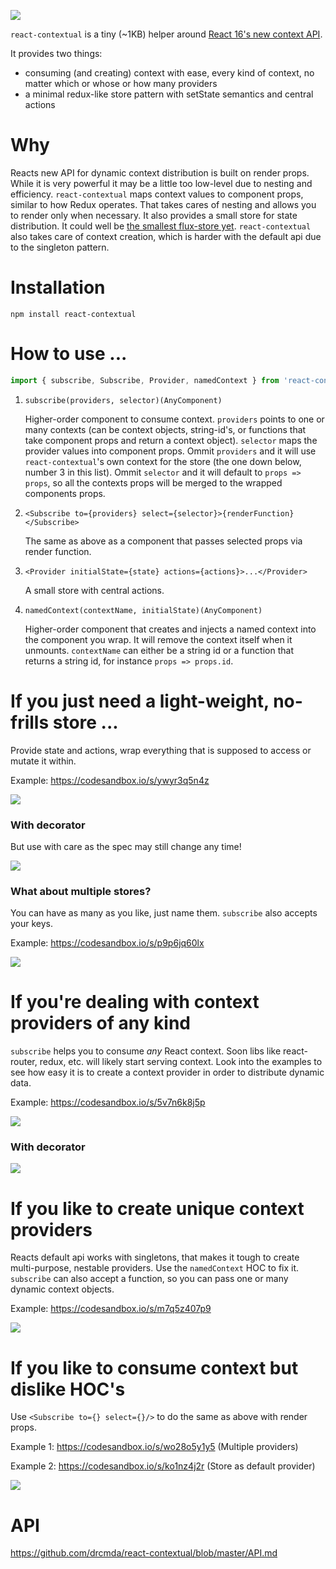 ![](assets/logo.jpg)

`react-contextual` is a tiny (~1KB) helper around [React 16's new context API](https://github.com/acdlite/rfcs/blob/new-version-of-context/text/0000-new-version-of-context.md).

It provides two things:

* consuming (and creating) context with ease, every kind of context, no matter which or whose or how many providers
* a minimal redux-like store pattern with setState semantics and central actions

# Why

Reacts new API for dynamic context distribution is built on render props. While it is very powerful it may be a little too low-level due to nesting and efficiency. `react-contextual` maps context values to component props, similar to how Redux operates. That takes cares of nesting and allows you to render only when necessary. It also provides a small store for state distribution. It could well be [the smallest flux-store yet](https://github.com/drcmda/react-contextual/blob/master/src/store.js). `react-contextual` also takes care of context creation, which is harder with the default api due to the singleton pattern.

# Installation

    npm install react-contextual

# How to use ...

```js
import { subscribe, Subscribe, Provider, namedContext } from 'react-contextual'
```

1. `subscribe(providers, selector)(AnyComponent)`

    Higher-order component to consume context. `providers` points to one or many contexts (can be context objects, string-id's, or functions that take component props and return a context object). `selector` maps the provider values into component props. Ommit `providers` and it will use `react-contextual`'s own context for the store (the one down below, number 3 in this list). Ommit `selector` and it will default to `props => props`, so all the contexts props will be merged to the wrapped components props.

2. `<Subscribe to={providers} select={selector}>{renderFunction}</Subscribe>`

    The same as above as a component that passes selected props via render function.

3. `<Provider initialState={state} actions={actions}>...</Provider>`

    A small store with central actions.

4. `namedContext(contextName, initialState)(AnyComponent)`

    Higher-order component that creates and injects a named context into the component you wrap. It will remove the context itself when it unmounts. `contextName` can either be a string id or a function that returns a string id, for instance `props => props.id`.

# If you just need a light-weight, no-frills store ...

Provide state and actions, wrap everything that is supposed to access or mutate it within.

Example: https://codesandbox.io/s/ywyr3q5n4z

![](assets/example-1.jpg)

### With decorator

But use with care as the spec may still change any time!

![](assets/example-2.jpg)

### What about multiple stores?

You can have as many as you like, just name them. `subscribe` also accepts your keys.

Example: https://codesandbox.io/s/p9p6jq60lx

![](assets/example-3.jpg)

# If you're dealing with context providers of any kind

`subscribe` helps you to consume *any* React context. Soon libs like react-router, redux, etc. will likely start serving context. Look into the examples to see how easy it is to create a context provider in order to distribute dynamic data.

Example: https://codesandbox.io/s/5v7n6k8j5p

![](assets/example-4.jpg)

### With decorator

![](assets/example-5.jpg)

# If you like to create unique context providers

Reacts default api works with singletons, that makes it tough to create multi-purpose, nestable providers. Use the `namedContext` HOC to fix it. `subscribe` can also accept a function, so you can pass one or many dynamic context objects.

Example: https://codesandbox.io/s/m7q5z407p9

![](assets/example-7.jpg)

# If you like to consume context but dislike HOC's

Use `<Subscribe to={} select={}/>` to do the same as above with render props.

Example 1: https://codesandbox.io/s/wo28o5y1y5 (Multiple providers)

Example 2: https://codesandbox.io/s/ko1nz4j2r (Store as default provider)

![](assets/example-6.jpg)

# API

https://github.com/drcmda/react-contextual/blob/master/API.md
